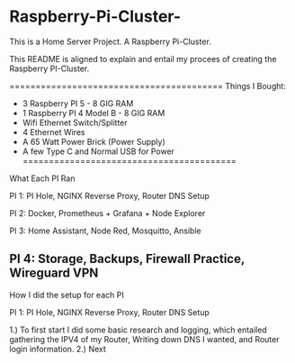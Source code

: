 # Raspberry-Pi-Cluster-
This is a Home Server Project. A Raspberry Pi-Cluster.

This README is aligned to explain and entail my procees of creating the Raspberry PI-Cluster. 

=========================================
            Things I Bought:
- 3 Raspberry PI 5 - 8 GIG RAM
- 1 Raspberry PI 4 Model B - 8 GIG RAM
- Wifi Ethernet Switch/Splitter
- 4 Ethernet Wires
- A 65 Watt Power Brick (Power Supply)
- A few Type C and Normal USB for Power
=========================================

What Each PI Ran 

PI 1: PI Hole, NGINX Reverse Proxy, Router DNS Setup

PI 2: Docker, Prometheus + Grafana + Node Explorer

PI 3: Home Assistant, Node Red, Mosquitto, Ansible 

PI 4: Storage, Backups, Firewall Practice, Wireguard VPN 
------------------------------------------------------------

How I did the setup for each PI

PI 1: PI Hole, NGINX Reverse Proxy, Router DNS Setup 

  1.) To first start I did some basic research and logging, which entailed gathering the IPV4 of my Router, Writing down DNS I wanted, and Router login information. 
  2.) Next
